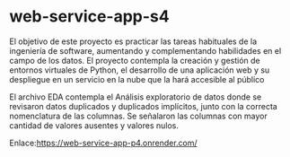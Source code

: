 # web-service-app-s4

El objetivo de este proyecto es practicar las tareas habituales de la ingeniería de software, aumentando y  complementando habilidades en el campo de los datos. El proyecto contempla la creación y gestión de entornos virtuales de Python, el desarrollo de una aplicación web y su despliegue en un servicio en la nube que la hará accesible al público

El archivo EDA contempla el Análisis exploratorio de datos donde se revisaron datos duplicados y duplicados implícitos, junto con la correcta nomenclatura de las columnas. Se señalaron las columnas con mayor cantidad de valores ausentes y valores nulos.

Enlace:https://web-service-app-p4.onrender.com/
